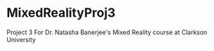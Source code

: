 # MixedRealityProj3
Project 3 For Dr. Natasha Banerjee's Mixed Reality course at Clarkson University
